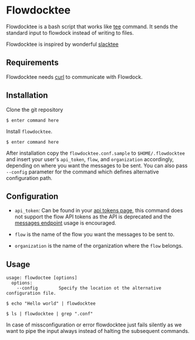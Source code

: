 # Flowdocktee

Flowdocktee is a bash script that works like [tee](https://en.wikipedia.org/wiki/Tee_(command))
command. It sends the standard input to flowdock instead of writing to files.

Flowdocktee is inspired by wonderful [slacktee](https://github.com/course-hero/slacktee)

## Requirements

Flowdocktee needs [curl](https://curl.haxx.se/) to communicate with Flowdock.

## Installation

Clone the git repository
```
$ enter command here
```

Install `flowdocktee`.
```
$ enter command here
```

After installation copy the `flowdocktee.conf.sample` to `$HOME/.flowdocktee`
and insert your user's `api_token`, `flow`, and `organization` accordingly,
depending on where you want the messages to be sent.
You can also pass `--config` parameter for the command which defines alternative
configuration path.

## Configuration

- `api_token`: Can be found in your [api tokens page](https://www.flowdock.com/account/tokens),
this command does not support the flow API tokens as the API is deprecated and 
the [messages endpoint](https://www.flowdock.com/api/messages) usage is encouraged.

- `flow` is the name of the flow you want the messages to be sent to.

- `organization` is the name of the organization where the `flow` belongs.

## Usage

```
usage: flowdoctee [options]
  options:
    --config        Specify the location ot the alternative configuration file.
```

```
$ echo "Hello world" | flowdocktee
```

```
$ ls | flowdocktee | grep ".conf"
```

In case of missconfiguration or error flowdocktee just fails silently as we
want to pipe the input always instead of halting the subsequent commands.
